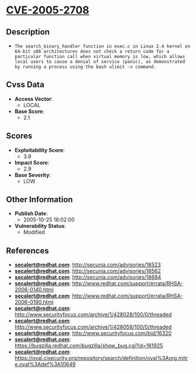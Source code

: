 
# [CVE-2005-2708](http://secunia.com/advisories/18523)

## Description

- `The search_binary_handler function in exec.c in Linux 2.4 kernel on 64-bit x86 architectures does not check a return code for a particular function call when virtual memory is low, which allows local users to cause a denial of service (panic), as demonstrated by running a process using the bash ulimit -v command.`

## Cvss Data

- **Access Vector**:
  - LOCAL
- **Base Score**:
  - 2.1

## Scores

- **Exploitability Score**:
  - 3.9
- **Impact Score**:
  - 2.9
- **Base Severity**:
  - LOW

## Other Information

- **Publish Date**:
  - 2005-10-25 18:02:00
- **Vulnerability Status**:
  - Modified

## References

- **secalert@redhat.com**: http://secunia.com/advisories/18523
- **secalert@redhat.com**: http://secunia.com/advisories/18562
- **secalert@redhat.com**: http://secunia.com/advisories/18684
- **secalert@redhat.com**: http://www.redhat.com/support/errata/RHSA-2006-0140.html
- **secalert@redhat.com**: http://www.redhat.com/support/errata/RHSA-2006-0190.html
- **secalert@redhat.com**: http://www.securityfocus.com/archive/1/428028/100/0/threaded
- **secalert@redhat.com**: http://www.securityfocus.com/archive/1/428058/100/0/threaded
- **secalert@redhat.com**: http://www.securityfocus.com/bid/16320
- **secalert@redhat.com**: https://bugzilla.redhat.com/bugzilla/show_bug.cgi?id=161925
- **secalert@redhat.com**: https://oval.cisecurity.org/repository/search/definition/oval%3Aorg.mitre.oval%3Adef%3A10649
